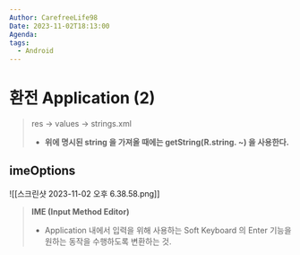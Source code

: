 ```yaml
---
Author: CarefreeLife98
Date: 2023-11-02T18:13:00
Agenda: 
tags:
  - Android
---
```

# 환전 Application (2)
> res -> values -> strings.xml
> - **위에 명시된 string 을 가져올 때에는 getString(R.string. ~) 을 사용한다.**

## imeOptions
![[스크린샷 2023-11-02 오후 6.38.58.png]]
> **IME (Input Method Editor)**
> - Application 내에서 입력을 위해 사용하는 Soft Keyboard 의 Enter 기능을 원하는 동작을 수행하도록 변환하는 것.